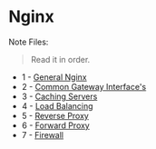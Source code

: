 # Nginx

Note Files:

> Read it in order.

- 1 - [General Nginx]()
- 2 - [Common Gateway Interface's]()
- 3 - [Caching Servers]()
- 4 - [Load Balancing]()
- 5 - [Reverse Proxy]()
- 6 - [Forward Proxy]()
- 7 - [Firewall]()
